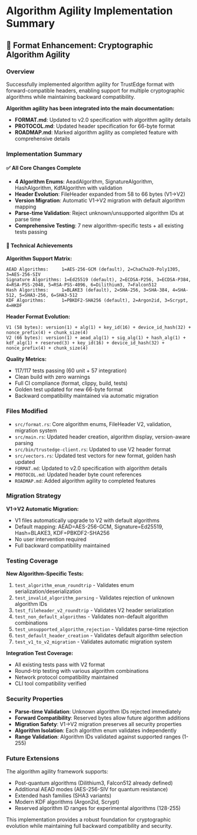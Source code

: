 <!--
Copyright (c) 2025 TRUSTEDGE LABS LLC
MPL-2.0: https://mozilla.org/MPL/2.0/
Project: trustedge — Privacy and trust at the edge.
GitHub: https://github.com/TrustEdge-Labs/trustedge
-->

# Algorithm Agility Implementation Summary

## 🔧 Format Enhancement: Cryptographic Algorithm Agility

### Overview
Successfully implemented algorithm agility for TrustEdge format with forward-compatible headers, enabling support for multiple cryptographic algorithms while maintaining backward compatibility.

**Algorithm agility has been integrated into the main documentation:**
- **FORMAT.md**: Updated to v2.0 specification with algorithm agility details
- **PROTOCOL.md**: Updated header specification for 66-byte format
- **ROADMAP.md**: Marked algorithm agility as completed feature with comprehensive details

### Implementation Summary

#### ✅ **All Core Changes Complete**
- **4 Algorithm Enums**: AeadAlgorithm, SignatureAlgorithm, HashAlgorithm, KdfAlgorithm with validation
- **Header Evolution**: FileHeader expanded from 58 to 66 bytes (V1→V2)
- **Version Migration**: Automatic V1→V2 migration with default algorithm mapping
- **Parse-time Validation**: Reject unknown/unsupported algorithm IDs at parse time
- **Comprehensive Testing**: 7 new algorithm-specific tests + all existing tests passing

#### 🚀 **Technical Achievements**

**Algorithm Support Matrix:**
```
AEAD Algorithms:     1=AES-256-GCM (default), 2=ChaCha20-Poly1305, 3=AES-256-SIV
Signature Algorithms: 1=Ed25519 (default), 2=ECDSA-P256, 3=ECDSA-P384, 4=RSA-PSS-2048, 5=RSA-PSS-4096, 6=Dilithium3, 7=Falcon512  
Hash Algorithms:     1=BLAKE3 (default), 2=SHA-256, 3=SHA-384, 4=SHA-512, 5=SHA3-256, 6=SHA3-512
KDF Algorithms:      1=PBKDF2-SHA256 (default), 2=Argon2id, 3=Scrypt, 4=HKDF
```

**Header Format Evolution:**
```
V1 (58 bytes): version(1) + alg(1) + key_id(16) + device_id_hash(32) + nonce_prefix(4) + chunk_size(4)
V2 (66 bytes): version(1) + aead_alg(1) + sig_alg(1) + hash_alg(1) + kdf_alg(1) + reserved(3) + key_id(16) + device_id_hash(32) + nonce_prefix(4) + chunk_size(4)
```

**Quality Metrics:**
- 117/117 tests passing (60 unit + 57 integration)
- Clean build with zero warnings
- Full CI compliance (format, clippy, build, tests)
- Golden test updated for new 66-byte format
- Backward compatibility maintained via automatic migration

### Files Modified
- `src/format.rs`: Core algorithm enums, FileHeader V2, validation, migration system
- `src/main.rs`: Updated header creation, algorithm display, version-aware parsing  
- `src/bin/trustedge-client.rs`: Updated to use V2 header format
- `src/vectors.rs`: Updated test vectors for new format, golden hash updated
- `FORMAT.md`: Updated to v2.0 specification with algorithm details
- `PROTOCOL.md`: Updated header byte count references
- `ROADMAP.md`: Added algorithm agility to completed features

### Migration Strategy
**V1→V2 Automatic Migration:**
- V1 files automatically upgrade to V2 with default algorithms
- Default mapping: AEAD=AES-256-GCM, Signature=Ed25519, Hash=BLAKE3, KDF=PBKDF2-SHA256
- No user intervention required
- Full backward compatibility maintained

### Testing Coverage
**New Algorithm-Specific Tests:**
1. `test_algorithm_enum_roundtrip` - Validates enum serialization/deserialization
2. `test_invalid_algorithm_parsing` - Validates rejection of unknown algorithm IDs
3. `test_fileheader_v2_roundtrip` - Validates V2 header serialization
4. `test_non_default_algorithms` - Validates non-default algorithm combinations
5. `test_unsupported_algorithm_rejection` - Validates parse-time rejection
6. `test_default_header_creation` - Validates default algorithm selection
7. `test_v1_to_v2_migration` - Validates automatic migration system

**Integration Test Coverage:**
- All existing tests pass with V2 format
- Round-trip testing with various algorithm combinations
- Network protocol compatibility maintained
- CLI tool compatibility verified

### Security Properties
- **Parse-time Validation**: Unknown algorithm IDs rejected immediately
- **Forward Compatibility**: Reserved bytes allow future algorithm additions
- **Migration Safety**: V1→V2 migration preserves all security properties
- **Algorithm Isolation**: Each algorithm enum validates independently
- **Range Validation**: Algorithm IDs validated against supported ranges (1-255)

### Future Extensions
The algorithm agility framework supports:
- Post-quantum algorithms (Dilithium3, Falcon512 already defined)
- Additional AEAD modes (AES-256-SIV for quantum resistance)
- Extended hash families (SHA3 variants)
- Modern KDF algorithms (Argon2id, Scrypt)
- Reserved algorithm ID ranges for experimental algorithms (128-255)

This implementation provides a robust foundation for cryptographic evolution while maintaining full backward compatibility and security.
